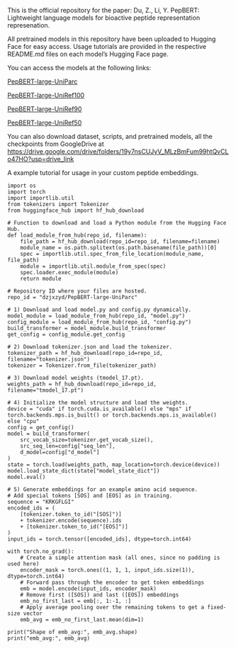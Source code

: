 This is the official repository for the paper: Du, Z., Li, Y. PepBERT: Lightweight language models for bioactive peptide representation represenation.

All pretrained models in this repository have been uploaded to Hugging Face for easy access. Usage tutorials are provided in the respective README.md files on each model’s Hugging Face page.

You can access the models at the following links:

[PepBERT-large-UniParc](https://huggingface.co/dzjxzyd/PepBERT-large-UniParc)
 
[PepBERT-large-UniRef100](https://huggingface.co/dzjxzyd/PepBERT-large-UniRef100)
  
[PepBERT-large-UniRef90](https://huggingface.co/dzjxzyd/PepBERT-large-UniRef90)
   
[PepBERT-large-UniRef50](https://huggingface.co/dzjxzyd/PepBERT-large-UniRef50)

You can also download dataset, scripts, and pretrained models, all the checkpoints from GoogleDrive at https://drive.google.com/drive/folders/19y7nsCUJyV_MLzBmFum99htQvCLo47HO?usp=drive_link

A example tutorial for usage in your custom peptide embeddings.
```
import os
import torch
import importlib.util
from tokenizers import Tokenizer
from huggingface_hub import hf_hub_download

# Function to download and load a Python module from the Hugging Face Hub.
def load_module_from_hub(repo_id, filename):
    file_path = hf_hub_download(repo_id=repo_id, filename=filename)
    module_name = os.path.splitext(os.path.basename(file_path))[0]
    spec = importlib.util.spec_from_file_location(module_name, file_path)
    module = importlib.util.module_from_spec(spec)
    spec.loader.exec_module(module)
    return module

# Repository ID where your files are hosted.
repo_id = "dzjxzyd/PepBERT-large-UniParc"

# 1) Download and load model.py and config.py dynamically.
model_module = load_module_from_hub(repo_id, "model.py")
config_module = load_module_from_hub(repo_id, "config.py")
build_transformer = model_module.build_transformer
get_config = config_module.get_config

# 2) Download tokenizer.json and load the tokenizer.
tokenizer_path = hf_hub_download(repo_id=repo_id, filename="tokenizer.json")
tokenizer = Tokenizer.from_file(tokenizer_path)

# 3) Download model weights (tmodel_17.pt).
weights_path = hf_hub_download(repo_id=repo_id, filename="tmodel_17.pt")

# 4) Initialize the model structure and load the weights.
device = "cuda" if torch.cuda.is_available() else "mps" if torch.backends.mps.is_built() or torch.backends.mps.is_available() else "cpu"
config = get_config()
model = build_transformer(
    src_vocab_size=tokenizer.get_vocab_size(),
    src_seq_len=config["seq_len"],
    d_model=config["d_model"]
)
state = torch.load(weights_path, map_location=torch.device(device))
model.load_state_dict(state["model_state_dict"])
model.eval()

# 5) Generate embeddings for an example amino acid sequence.
# Add special tokens [SOS] and [EOS] as in training.
sequence = "KRKGFLGI"
encoded_ids = (
    [tokenizer.token_to_id("[SOS]")]
    + tokenizer.encode(sequence).ids
    + [tokenizer.token_to_id("[EOS]")]
)
input_ids = torch.tensor([encoded_ids], dtype=torch.int64)

with torch.no_grad():
    # Create a simple attention mask (all ones, since no padding is used here)
    encoder_mask = torch.ones((1, 1, 1, input_ids.size(1)), dtype=torch.int64)
    # Forward pass through the encoder to get token embeddings
    emb = model.encode(input_ids, encoder_mask)
    # Remove first ([SOS]) and last ([EOS]) embeddings
    emb_no_first_last = emb[:, 1:-1, :]
    # Apply average pooling over the remaining tokens to get a fixed-size vector
    emb_avg = emb_no_first_last.mean(dim=1)
    
print("Shape of emb_avg:", emb_avg.shape)
print("emb_avg:", emb_avg)
```
